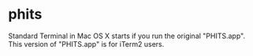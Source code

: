 # phits

Standard Terminal in Mac OS X starts if you run the original "PHITS.app".
This version of "PHITS.app" is for iTerm2 users.
